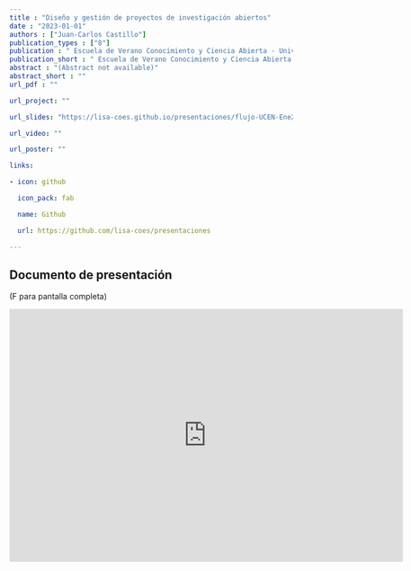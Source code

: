 ```yaml
---
title : "Diseño y gestión de proyectos de investigación abiertos"
date : "2023-01-01"
authors : ["Juan-Carlos Castillo"]
publication_types : ["8"]
publication : " Escuela de Verano Conocimiento y Ciencia Abierta - Universidad Central . Santiago"
publication_short : " Escuela de Verano Conocimiento y Ciencia Abierta - Universidad Central . Santiago"
abstract : "(Abstract not available)"
abstract_short : ""
url_pdf : "" 

url_project: ""

url_slides: "https://lisa-coes.github.io/presentaciones/flujo-UCEN-Ene2023/UCEN-Ene2023.html#1"

url_video: ""

url_poster: ""

links:

- icon: github

  icon_pack: fab

  name: Github

  url: https://github.com/lisa-coes/presentaciones 

---
```


## Documento de presentación

(F para pantalla completa)

<iframe width="700"  height="450" src="https://lisa-coes.github.io/presentaciones/flujo-UCEN-Ene2023/UCEN-Ene2023.html#1" title="Xaringan presentation" frameborder="0" allow="accelerometer; autoplay; clipboard-write; encrypted-media; gyroscope; picture-in-picture" allowfullscreen></iframe>
